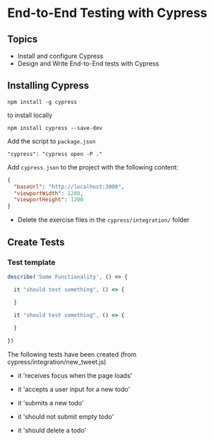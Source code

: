 # End-to-End Testing with Cypress

## Topics

- Install and configure Cypress
- Design and Write End-to-End tests with Cypress

## Installing Cypress

`npm install -g cypress`

to install locally

`npm install cypress --save-dev`  

Add the script to `package.json`

`"cypress": "cypress open -P ."`

Add `cypress.json` to the project with the following content:

```json
{
  "baseUrl": "http://localhost:3000",
  "viewportWidth": 1280,
  "viewportHeight": 1200
}
```

- Delete the exercise files in the `cypress/integration/` folder

## Create Tests

### Test template

```js
describe('Some Functionality', () => {

  it "should test something", () => {

  }

  it "should test something", () => {
  
  }

})
```

The following tests have been created (from cypress/integration/new_tweet.js)

- it 'receives focus when the page loads'

- it 'accepts a user input for a new todo'

- it 'submits a new todo'

- it 'should not submit empty todo'

- it 'should delete a todo'
